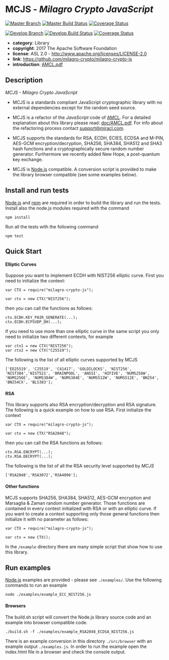 # MCJS - *Milagro Crypto JavaScript*

[![Master Branch](https://img.shields.io/badge/-master:-gray.svg)](https://github.com/milagro-crypto/milagro-crypto-js/tree/master)
[![Master Build Status](https://secure.travis-ci.org/milagro-crypto/milagro-crypto-js.png?branch=master)](https://travis-ci.org/milagro-crypto/milagro-crypto-js?branch=master)
[![Coverage Status](https://coveralls.io/repos/github/milagro-crypto/milagro-crypto-js/badge.svg?branch=master)](https://coveralls.io/github/milagro-crypto/milagro-crypto-js?branch=master)

[![Develop Branch](https://img.shields.io/badge/-develop:-gray.svg)](https://github.com/milagro-crypto/milagro-crypto-js/tree/develop)
[![Develop Build Status](https://secure.travis-ci.org/milagro-crypto/milagro-crypto-js.png?branch=develop)](https://travis-ci.org/milagro-crypto/milagro-crypto-js?branch=develop)
[![Coverage Status](https://coveralls.io/repos/github/milagro-crypto/milagro-crypto-js/badge.svg?branch=develop)](https://coveralls.io/github/milagro-crypto/milagro-crypto-js?branch=develop)


* **category**:    Library
* **copyright**:   2017 The Apache Software Foundation
* **license**:     ASL 2.0 - http://www.apache.org/licenses/LICENSE-2.0
* **link**:        https://github.com/milagro-crypto/milagro-crypto-js
* **introduction**: [AMCL.pdf](doc/AMCL.pdf)

## Description

*MCJS - Milagro Crypto JavaScript*

* MCJS is a standards compliant JavaScript cryptographic library with no external dependencies except for the random seed source.

* MCJS is a refactor of the *JavaScript* code of [AMCL](https://github.com/miracl/amcl). For a detailed explanation about this library please read: [doc/AMCL.pdf](doc/AMCL.pdf). For info about the refactoring process contact support@miracl.com.

* MCJS supports the standards for RSA, ECDH, ECIES, ECDSA and M-PIN, AES-GCM encryption/decryption, SHA256, SHA384, SHA512 and SHA3 hash functions and a cryptographically secure random number generator. Furthermore we recently added New Hope, a post-quantum key exchange.

* MCJS is [Node.js](https://nodejs.org/en/) compatible. A conversion script is provided to make the library browser compatible (see some examples below).

## Install and run  tests

[Node.js](https://nodejs.org/en/) and [npm](https://www.npmjs.com/) are required in order to build the library and run the tests. Install also the node.js modules required with the command

```
npm install
```

Run all the tests with the following command

```
npm test
```

## Quick Start
#### Elliptic Curves
Suppose you want to implement ECDH with NIST256 elliptic curve. First you need to initialize the context:

```
var CTX = require("milagro-crypto-js");

var ctx = new CTX("NIST256");
```
then you can call the functions as follows:
```
ctx.ECDH.KEY_PAIR_GENERATE(...);
ctx.ECDH.ECPSVDP_DH(...);
```
If you need to use more than one elliptic curve in the same script you only need to initialize two different contexts, for example
```
var ctx1 = new CTX("NIST256");
var ctx2 = new CTX("C25519");
```
The following is the list of all elliptic curves supported by MCJS
```
['ED25519', 'C25519', 'C41417', 'GOLDILOCKS', 'NIST256', 'NIST384','NIST521', 'BRAINPOOL', 'ANSSI', 'HIFIVE', 'NUMS256W', 'NUMS256E', 'NUMS384W', 'NUMS384E', 'NUMS512W', 'NUMS512E', 'BN254', 'BN254CX', 'BLS383'];
```
#### RSA
This library supports also RSA encryption/decryption and RSA signature. The following is a quick example on how to use RSA. First initialize the context
```
var CTX = require("milagro-crypto-js");

var ctx = new CTX("RSA2048");
```
then you can call the RSA functions as follows:
```
ctx.RSA.ENCRYPT(...);
ctx.RSA.DECRYPT(...);
```
The following is the list of all the RSA security level supported by *MCJS*
```
['RSA2048','RSA3072','RSA4096'];
```
#### Other functions
MCJS supports SHA256, SHA384, SHA512, AES-GCM encryption and Marsaglia & Zaman random number generator. Those functions are contained in every context initialized with RSA or with an elliptic curve. If you want to create a context supporting only those general functions then initialize it with no parameter as follows:
```
var CTX = require("milagro-crypto-js");

var ctx = new CTX();
```
In the `/example` directory there are many simple script that show how to use this library.


## Run examples

[Node.js](https://nodejs.org/en/) examples are provided - please see `./examples/`. Use the following commands to run an example

```
node ./examples/example_ECC_NIST256.js
```

#### Browsers

The build.sh script will convert the Node.js library source code and an 
example into browser compatible code.
 
```
./build.sh -f ./examples/example_RSA2048_ECDSA_NIST256.js
```

There is an example conversion  in this directory `./src/browser` with an example output `./examples.js`.
In order to run the example open the index.html file in a browser and check the console output.
